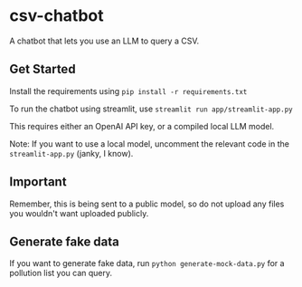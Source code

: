# csv-chatbot

A chatbot that lets you use an LLM to query a CSV.

## Get Started

Install the requirements using `pip install -r requirements.txt`

To run the chatbot using streamlit, use `streamlit run app/streamlit-app.py`

This requires either an OpenAI API key, or a compiled local LLM model.

Note: If you want to use a local model, uncomment the relevant code in the `streamlit-app.py` (janky, I know).


## Important

Remember, this is being sent to a public model, so do not upload any files you wouldn't want uploaded publicly.


## Generate fake data

If you want to generate fake data, run `python generate-mock-data.py` for a pollution list you can query.
